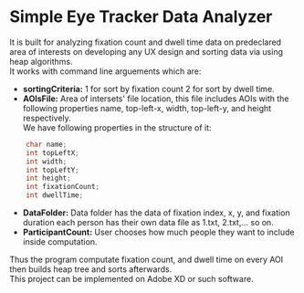 # Simple Eye Tracker Data Analyzer

It is built for analyzing fixation count and dwell time data on predeclared area of interests on developing any UX design and sorting data via using heap algorithms.  
It works with command line arguements which are:  
- **sortingCriteria:** 1 for sort by fixation count 2 for sort by dwell time.  
- **AOIsFile:** Area of intersets' file location, this file includes AOIs with the following properties name, top-left-x, width, top-left-y, and height respectively.  
We have following properties in the structure of it:  
```C
    char name;  
    int topLeftX;  
    int width;  
    int topLeftY;  
    int height;  
    int fixationCount;  
    int dwellTime;  
```  
- **DataFolder:** Data folder has the data of fixation index, x, y, and fixation duration each person has their own data file as 1.txt, 2.txt,... so on.  
- **ParticipantCount:** User chooses how much people they want to include inside computation.  

Thus the program computate fixation count, and dwell time on every AOI then builds heap tree and sorts afterwards.  
This project can be implemented on Adobe XD or such software.
